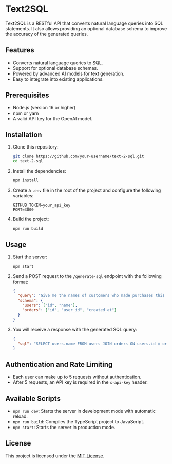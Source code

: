 # Text2SQL

Text2SQL is a RESTful API that converts natural language queries into SQL statements. It also allows providing an optional database schema to improve the accuracy of the generated queries.

## Features

- Converts natural language queries to SQL.
- Support for optional database schemas.
- Powered by advanced AI models for text generation.
- Easy to integrate into existing applications.

## Prerequisites

- Node.js (version 16 or higher)
- npm or yarn
- A valid API key for the OpenAI model.

## Installation

1. Clone this repository:
   ```bash
   git clone https://github.com/your-username/text-2-sql.git
   cd text-2-sql
   ```

2. Install the dependencies:
   ```bash
   npm install
   ```

3. Create a `.env` file in the root of the project and configure the following variables:
   ```
   GITHUB_TOKEN=your_api_key
   PORT=3000
   ```

4. Build the project:
   ```bash
   npm run build
   ```

## Usage

1. Start the server:
   ```bash
   npm start
   ```

2. Send a POST request to the `/generate-sql` endpoint with the following format:
   ```json
   {
     "query": "Give me the names of customers who made purchases this month.",
     "schema": {
       "users": ["id", "name"],
       "orders": ["id", "user_id", "created_at"]
     }
   }
   ```

3. You will receive a response with the generated SQL query:
   ```json
   {
     "sql": "SELECT users.name FROM users JOIN orders ON users.id = orders.user_id WHERE orders.created_at >= DATE_TRUNC('month', CURRENT_DATE);"
   }
   ```

## Authentication and Rate Limiting

- Each user can make up to 5 requests without authentication.
- After 5 requests, an API key is required in the `x-api-key` header.


## Available Scripts

- `npm run dev`: Starts the server in development mode with automatic reload.
- `npm run build`: Compiles the TypeScript project to JavaScript.
- `npm start`: Starts the server in production mode.


## License

This project is licensed under the [MIT License](./LICENSE).
